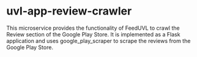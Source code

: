 # uvl-app-review-crawler

This microservice provides the functionality of FeedUVL to crawl the Review section of the Google Play Store. It is implemented as a Flask application and uses google_play_scraper to scrape the reviews from the Google Play Store.
